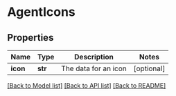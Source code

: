# AgentIcons



## Properties
Name | Type | Description | Notes
------------ | ------------- | ------------- | -------------
**icon** | **str** | The data for an icon | [optional] 

[[Back to Model list]](../README.md#documentation-for-models) [[Back to API list]](../README.md#documentation-for-api-endpoints) [[Back to README]](../README.md)



